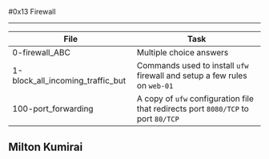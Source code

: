 #0x13 Firewall

---
File | Task
---|---
0-firewall_ABC | Multiple choice answers
1-block_all_incoming_traffic_but | Commands used to install ```ufw``` firewall and setup a few rules on ```web-01```
100-port_forwarding | A copy of ```ufw``` configuration file that redirects port ```8080/TCP``` to port ```80/TCP```

## Milton Kumirai

